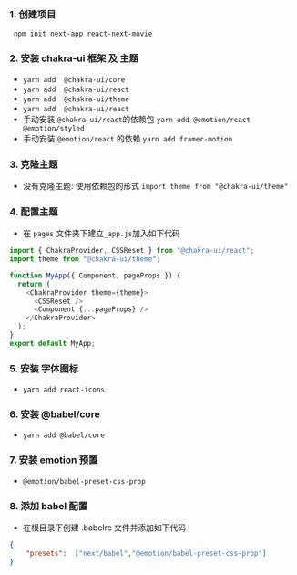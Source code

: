 ### 1. 创建项目
` npm init next-app react-next-movie`


### 2. 安装 chakra-ui 框架 及 主题
- `yarn add  @chakra-ui/core`
- `yarn add  @chakra-ui/react`
- `yarn add  @chakra-ui/theme`
- `yarn add  @chakra-ui/react`
- 手动安装 `@chakra-ui/react`的依赖包 `yarn add @emotion/react @emotion/styled`
- 手动安装  `@emotion/react` 的依赖 `yarn add framer-motion`

### 3. 克隆主题
- 没有克隆主题: 使用依赖包的形式 `import theme from "@chakra-ui/theme"`


### 4. 配置主题
- 在 `pages` 文件夹下建立` _app.js `加入如下代码
```js
import { ChakraProvider, CSSReset } from "@chakra-ui/react";
import theme from "@chakra-ui/theme";

function MyApp({ Component, pageProps }) {
  return (
    <ChakraProvider theme={theme}>
      <CSSReset />
      <Component {...pageProps} />
    </ChakraProvider>
  );
}
export default MyApp;
```

### 5. 安装 字体图标
- `yarn add react-icons`


### 6. 安装 @babel/core
- `yarn add @babel/core`

### 7. 安装 emotion 预置
- `@emotion/babel-preset-css-prop`

### 8. 添加 babel 配置
- 在根目录下创建 .babelrc 文件并添加如下代码
```json
{
    "presets":  ["next/babel","@emotion/babel-preset-css-prop"]
}
```

  